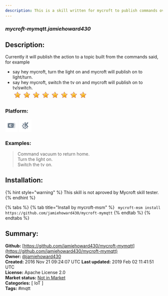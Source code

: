 ```yaml
---
description: This is a skill written for mycroft to publish commands over an mqtt broker for home automation or a
---
```


### _mycroft-mymqtt.jamiehoward430_  
## Description:  
Currently it will publish the action to a topic built from the commands said, for example
- say hey mycroft, turn the light on and mycroft will publish on to light/turn.
- say hey mycroft, switch the tv on and mycroft will publish on to tv/switch.  
![](../.gitbook/assets/star.png)![](../.gitbook/assets/star.png)![](../.gitbook/assets/star.png)![](../.gitbook/assets/star.png)![](../.gitbook/assets/star.png)![](../.gitbook/assets/star.png)![](../.gitbook/assets/star.png)![](../.gitbook/assets/star.png)  
  
### Platform:  
 ![Picroft](../.gitbook/assets/picroft-icon.png)  ![plasmoid](../.gitbook/assets/kde.png)   
### Examples:  
> Command vacuum to return home.  
> Turn the light on.  
> Switch the tv on.  
  
## Installation:  
{% hint style="warning" %}
This skill is not aproved by Mycroft skill tester.
{% endhint %}
    
{% tabs %}
{% tab title="Install by mycroft-msm" %}
``` mycroft-msm install https://github.com/jamiehoward430/mycroft-mymqtt```
{% endtab %}
  {% endtabs %}
    
## Summary:  
**Github:** [https://github.com/jamiehoward430/mycroft-mymqtt](https://github.com/jamiehoward430/mycroft-mymqtt)  
**Owner:** [@jamiehoward430](https://github.com/jamiehoward430)  
**Created:** 2016 Nov 21 09:24:07 UTC  **Last updated:** 2019 Feb 02 11:41:51 UTC  
**License:** Apache License 2.0  
**Market status:** [Not in Market](https://market.mycroft.ai/skill/)  
**Categories:** [ IoT ]   
**Tags:** \#mqtt   
